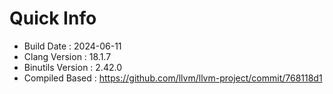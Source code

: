# Quick Info
* Build Date : 2024-06-11
* Clang Version : 18.1.7
* Binutils Version : 2.42.0
* Compiled Based : https://github.com/llvm/llvm-project/commit/768118d1
